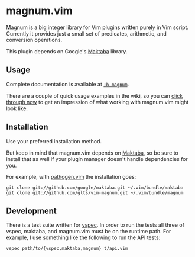 magnum.vim
==========

Magnum is a big integer library for Vim plugins written purely in Vim
script. Currently it provides just a small set of predicates,
arithmetic, and conversion operations.

This plugin depends on Google's [Maktaba][1] library.

[1]: https://github.com/google/maktaba

Usage
-----

Complete documentation is available at [`:h magnum`][2].

There are a couple of quick usage examples in the wiki, so you can
[click through now][3] to get an impression of what working with
magnum.vim might look like.

[2]: https://github.com/glts/vim-magnum/blob/master/doc/magnum.txt
[3]: https://github.com/glts/vim-magnum/wiki/Usage-examples

Installation
------------

Use your preferred installation method.

But keep in mind that magnum.vim depends on [Maktaba][1], so be sure to
install that as well if your plugin manager doesn't handle dependencies
for you.

For example, with [pathogen.vim][4] the installation goes:

    git clone git://github.com/google/maktaba.git ~/.vim/bundle/maktaba
    git clone git://github.com/glts/vim-magnum.git ~/.vim/bundle/magnum

[4]: http://www.vim.org/scripts/script.php?script_id=2332

Development
-----------

There is a test suite written for [vspec][5]. In order to run the tests
all three of vspec, maktaba, and magnum.vim must be on the runtime path.
For example, I use something like the following to run the API tests:

    vspec path/to/{vspec,maktaba,magnum} t/api.vim

[5]: https://github.com/kana/vim-vspec
